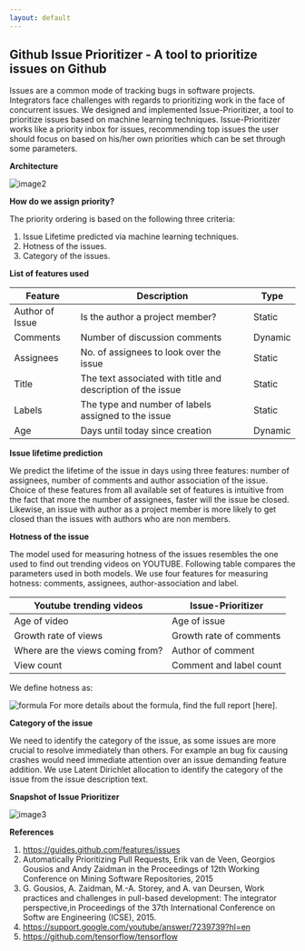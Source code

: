 ```yaml
---
layout: default
---
```


## Github Issue Prioritizer - A tool to prioritize issues on Github

Issues are a common mode of tracking bugs in software projects. Integrators face challenges with regards to prioritizing work in the face of concurrent issues. We designed and implemented Issue-Prioritizer, a tool to prioritize issues based on machine learning techniques. Issue-Prioritizer works like a priority inbox for issues, recommending top issues the user should focus on based on his/her own priorities which can be set through some parameters.

**Architecture**

![image2](https://user-images.githubusercontent.com/24961068/48665363-f3da4580-ead2-11e8-9211-cac0f6270cf7.PNG)

**How do we assign priority?**

The priority ordering is based on the following three criteria:

1. Issue Lifetime predicted via machine learning techniques.
2. Hotness of the issues.
3. Category of the issues.

**List of features used**

| Feature  | Description  | Type  |
|---|---|---|
| Author of Issue  | Is the author a project member?  | Static   |
| Comments  |  Number of discussion comments | Dynamic|
| Assignees |  No. of assignees to look over the issue|  Static | 
| Title | The text associated with title and description of the issue| Static |
| Labels| The type and number of labels assigned to the issue| Static |
| Age| Days until today since creation| Dynamic|


**Issue lifetime prediction**

We predict the lifetime of the issue in days using three features: number of assignees, number of comments and author association of the issue. Choice of these features from all available set of features is intuitive from the fact that more the number of assignees, faster will the issue be closed. Likewise, an issue with author as a project member is more likely to get closed than the issues with authors who are non members.

**Hotness of the issue**

The model used for measuring hotness of the issues resembles the one used to find out trending videos on YOUTUBE. Following table compares the parameters used in both models. We use four features for measuring hotness: comments, assignees, author-association and label. 

| Youtube trending videos| Issue-Prioritizer |
| --- |--- |
| Age of video|Age of issue |
| Growth rate of views| Growth rate of comments|
| Where are the views coming from?| Author of comment|
| View count| Comment and label count|

We define hotness as:

![formula](https://user-images.githubusercontent.com/24961068/48665382-31d76980-ead3-11e8-9512-e76006c4baaa.PNG)
For more details about the formula, find the full report [here].

**Category of the issue**

We need to identify the category of the issue, as some issues are more crucial to resolve immediately than others. For example an bug fix causing crashes would need immediate attention over an issue demanding feature addition. We use Latent Dirichlet allocation to identify the category of the issue from the issue description text.

**Snapshot of Issue Prioritizer**

![image3](https://user-images.githubusercontent.com/24961068/48665367-f9379000-ead2-11e8-8f7f-a7a0b33d8489.png)

**References**

1. https://guides.github.com/features/issues
2. Automatically Prioritizing Pull Requests, Erik van de Veen, Georgios Gousios and Andy Zaidman in the Proceedings of 12th Working Conference on Mining
Software Repositories, 2015
3. G. Gousios, A. Zaidman, M.-A. Storey, and A. van Deursen, Work practices and challenges in pull-based development: The integrator perspective,in Proceedings of the 37th International Conference on Softw are Engineering (ICSE), 2015.
4. https://support.google.com/youtube/answer/7239739?hl=en
5. https://github.com/tensorflow/tensorflow






